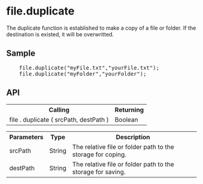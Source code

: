 <H1>file.duplicate</H1>

The duplicate function is established to make a copy of a file or folder.
If the destination is existed, it will be overwritted.
<h2>Sample</h2>
<pre>
	file.duplicate("myFile.txt","yourFile.txt");
	file.duplicate("myFolder","yourFolder");
</pre>

<h2>API</h2>

<table>
<tr><th>Calling</th><th>Returning</th></tr>
<tr><td>file . duplicate ( srcPath, destPath )</td><td>Boolean</td></tr>
</table>


<table>
<tr><th>Parameters</th><th>Type</th><th>Description</th></tr>
<tr><td>srcPath</td><td>String</td><td>The relative file or folder path to the storage for coping.</td></tr>
<tr><td>destPath</td><td>String</td><td>The relative file or folder path to the storage for saving.</td></tr>
</table>

